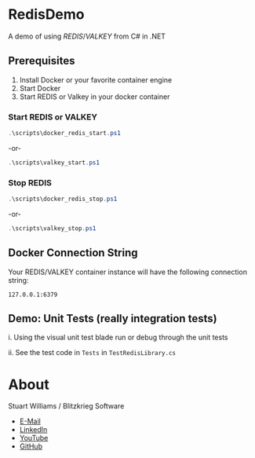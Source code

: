 # RedisDemo
A demo of using *REDIS*/*VALKEY* from C# in .NET 

## Prerequisites

1. Install Docker or your favorite container engine
2. Start Docker
3. Start REDIS or Valkey in your docker container

### Start REDIS or VALKEY

```powershell
.\scripts\docker_redis_start.ps1
```

-or-

```powershell
.\scripts\valkey_start.ps1
```

### Stop REDIS

```powershell
.\scripts\docker_redis_stop.ps1
```

-or-

```powershell
.\scripts\valkey_stop.ps1
```


## Docker Connection String

Your REDIS/VALKEY container instance will have the following connection string:

```text
127.0.0.1:6379
```

## Demo: Unit Tests (really integration tests)

i. Using the visual unit test blade run or debug through the unit tests

ii. See the test code in `Tests` in `TestRedisLibrary.cs`


# About 

Stuart Williams / Blitzkrieg Software

* [E-Mail](mailto:Stuart.T.Williams@outlook.com)
* [LinkedIn](http://lnkd.in/P35kVT)
* [YouTube](https://www.youtube.com/user/spookdejur1962/videos)
* [GitHub](https://github.com/BlitzkriegSoftware)